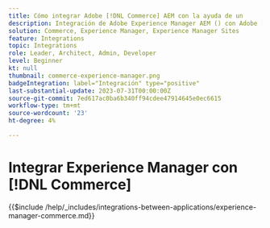 ```yaml
---
title: Cómo integrar Adobe [!DNL Commerce] AEM con la ayuda de un
description: Integración de Adobe Experience Manager AEM () con Adobe [!DNL Commerce] para crear experiencias de compra atractivas.
solution: Commerce, Experience Manager, Experience Manager Sites
feature: Integrations
topic: Integrations
role: Leader, Architect, Admin, Developer
level: Beginner
kt: null
thumbnail: commerce-experience-manager.png
badgeIntegration: label="Integración" type="positive"
last-substantial-update: 2023-07-31T00:00:00Z
source-git-commit: 7ed617ac0ba6b340ff94cdee47914645e0ec6615
workflow-type: tm+mt
source-wordcount: '23'
ht-degree: 4%

---
```



# Integrar Experience Manager con [!DNL Commerce]

{{$include /help/_includes/integrations-between-applications/experience-manager-commerce.md}}
